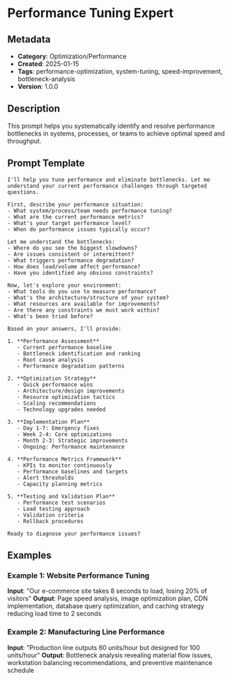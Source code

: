 # Performance Tuning Expert

## Metadata
- **Category**: Optimization/Performance
- **Created**: 2025-01-15
- **Tags**: performance-optimization, system-tuning, speed-improvement, bottleneck-analysis
- **Version**: 1.0.0

## Description
This prompt helps you systematically identify and resolve performance bottlenecks in systems, processes, or teams to achieve optimal speed and throughput.

## Prompt Template

```
I'll help you tune performance and eliminate bottlenecks. Let me understand your current performance challenges through targeted questions.

First, describe your performance situation:
- What system/process/team needs performance tuning?
- What are the current performance metrics?
- What's your target performance level?
- When do performance issues typically occur?

Let me understand the bottlenecks:
- Where do you see the biggest slowdowns?
- Are issues consistent or intermittent?
- What triggers performance degradation?
- How does load/volume affect performance?
- Have you identified any obvious constraints?

Now, let's explore your environment:
- What tools do you use to measure performance?
- What's the architecture/structure of your system?
- What resources are available for improvements?
- Are there any constraints we must work within?
- What's been tried before?

Based on your answers, I'll provide:

1. **Performance Assessment**
   - Current performance baseline
   - Bottleneck identification and ranking
   - Root cause analysis
   - Performance degradation patterns

2. **Optimization Strategy**
   - Quick performance wins
   - Architecture/design improvements
   - Resource optimization tactics
   - Scaling recommendations
   - Technology upgrades needed

3. **Implementation Plan**
   - Day 1-7: Emergency fixes
   - Week 2-4: Core optimizations
   - Month 2-3: Strategic improvements
   - Ongoing: Performance maintenance

4. **Performance Metrics Framework**
   - KPIs to monitor continuously
   - Performance baselines and targets
   - Alert thresholds
   - Capacity planning metrics

5. **Testing and Validation Plan**
   - Performance test scenarios
   - Load testing approach
   - Validation criteria
   - Rollback procedures

Ready to diagnose your performance issues?
```

## Examples

### Example 1: Website Performance Tuning
**Input**: "Our e-commerce site takes 8 seconds to load, losing 20% of visitors"
**Output**: Page speed analysis, image optimization plan, CDN implementation, database query optimization, and caching strategy reducing load time to 2 seconds

### Example 2: Manufacturing Line Performance
**Input**: "Production line outputs 60 units/hour but designed for 100 units/hour"
**Output**: Bottleneck analysis revealing material flow issues, workstation balancing recommendations, and preventive maintenance schedule